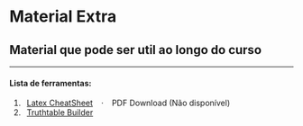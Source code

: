 # Material Extra
## Material que pode ser util ao longo do curso
---
#### Lista de ferramentas:
1. &ensp;[Latex CheatSheet](https://github.com/TiagoRG/uaveiro-leci/blob/master/tools/latex-cheatsheet) &ensp; · &ensp; PDF Download (Não disponível)
2. &ensp;[Truthtable Builder](https://github.com/TiagoRG/uaveiro-leci/tree/master/tools/truthtable)
